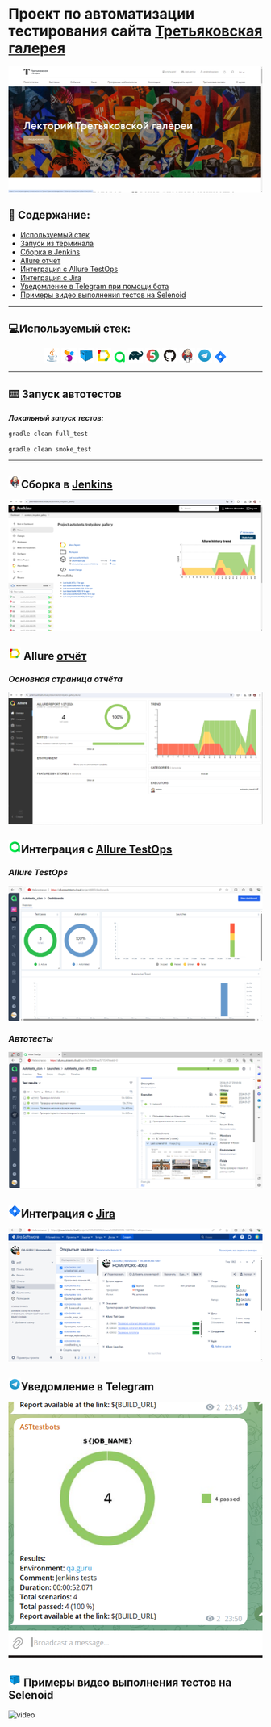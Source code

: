 
# Проект по автоматизации тестирования сайта [Третьяковская галерея](https://www.tretyakovgallery.ru/)

<img alt="Третьяковская галерея" src="src/media/screenshots/mainPage.png">

## :scroll: Содержание:
* <a href="#tools">Используемый стек</a>
* <a href="#console">Запуск из терминала</a>
* <a href="#jenkins">Сборка в Jenkins</a>
* <a href="#allure">Allure отчет</a>
* <a href="#allure-testops">Интеграция с Allure TestOps</a>
* <a href="#jira">Интеграция с Jira</a>
* <a href="#telegram">Уведомление в Telegram при помощи бота</a>
* <a href="#video">Примеры видео выполнения тестов на Selenoid</a>

____
<a id="tools"></a>
## :computer:<a name="Используемый стек">**Используемый стек:**</a>

<p align="center">
<a href="https://www.java.com/"><img width="6%" title="Java" src="src/media/logo/Java.svg"></a>
<a href="https://selenide.org/"><img width="6%" title="Selenide" src="src/media/logo/Selenide.svg"></a>
<a href="https://aerokube.com/selenoid/"><img width="6%" title="Selenoid" src="src/media/logo/Selenoid.svg"></a>
<a href="https://github.com/allure-framework/allure2"><img width="6%" title="Allure Report" src="src/media/logo/Allure.svg"></a>
<a href="https://qameta.io/"><img width="5%" title="Allure TestOps" src="src/media/logo/Allure_TO.svg"></a>
<a href="https://gradle.org/"><img width="6%" title="Gradle" src="src/media/logo/Gradle.svg"></a>
<a href="https://junit.org/junit5/"><img width="6%" title="JUnit5" src="src/media/logo/Junit5.svg"></a>
<a href="https://github.com/"><img width="6%" title="GitHub" src="src/media/logo/GitHub.svg"></a>
<a href="https://www.jenkins.io/"><img width="6%" title="Jenkins" src="src/media/logo/Jenkins.svg"></a>
<a href="https://web.telegram.org/a/"><img width="6%" title="Telegram" src="src/media/logo/Telegram.svg"></a>
<a href="https://www.atlassian.com/ru/software/jira/"><img width="5%" title="Jira" src="src/media/logo/Jira.svg"></a>
</p>

____
<a id="console"></a>
## :keyboard: Запуск автотестов

***Локальный запуск тестов:***
```bash  
gradle clean full_test
```
```bash  
gradle clean smoke_test
```
____
<a id="jenkins"></a>
## <img alt="Jenkins" height="25" src="src/media/logo/Jenkins.svg" width="25"/></a><a name="Сборка"></a>Сборка в [Jenkins](https://jenkins.autotests.cloud/job/autotests_tretyakov_gallery/)</a>
<p align="center">  
<a href="https://jenkins.autotests.cloud/job/autotests_tretyakov_gallery"><img src="src/media/screenshots/jenkins.png" alt="Jenkins"/></a>  
</p>

<a id="allure"></a>
## <img src="src/media/logo/Allure.svg" width="25" height="25"  alt="Allure"/></a> Allure <a target="_blank" href="https://jenkins.autotests.cloud/job/autotests_tretyakov_gallery/allure/">отчёт</a>

### *Основная страница отчёта*

<p align="center">  
<img title="Allure Report" src="src/media/screenshots/allureReport.png">  
</p>  

<a id="allure-testops"></a>
## <img src="src/media/logo/allure_TO.svg" width="25" height="25"  alt="Allure TestOps"/></a>Интеграция с <a target="_blank" href="https://allure.autotests.cloud/project/4003/dashboards">Allure TestOps</a>
### *Allure TestOps*

<p align="center">  
<img title="Allure TestOps" src="src/media/screenshots/allureTestOps.png">  
</p>  

### *Автотесты*


<p align="center">  
<img title="Allure TestOps Tests" src="src/media/screenshots/allureTestOps1.png">  
</p>

<a id="jira"></a>
## <img src="src/media/logo/Jira.svg" width="25" height="25"  alt="Allure"/></a>Интеграция с <a target="_blank" href="https://jira.autotests.cloud/browse/HOMEWORK-1087">Jira</a>

<p align="center">  
<img title="Jira" src="src/media/screenshots/jira.png">  
</p>

<a id="telegram"></a>
## <img src="src/media/logo/Telegram.svg" width="25" height="25"  alt="Allure"/></a>Уведомление в Telegram

<p align="center">  
<img title="Allure Overview Dashboard" src="src/media/screenshots/telegram.png">  
</p>

<a id="video"></a>
## <img src="src/media/logo/Selenoid.svg" width="25" height="25"  alt="Selenoid"/></a> Примеры видео выполнения тестов на Selenoid



<img title="Selenoid Video" src="src/media/screenshots/video.gif" width="650" height="350"  alt="video">  